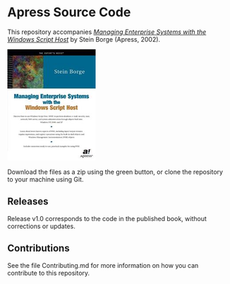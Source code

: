 # Apress Source Code

This repository accompanies [*Managing Enterprise Systems with the Windows Script Host*](http://www.apress.com/9781893115675) by Stein Borge (Apress, 2002).

![Cover image](9781893115675.jpg)

Download the files as a zip using the green button, or clone the repository to your machine using Git.

## Releases

Release v1.0 corresponds to the code in the published book, without corrections or updates.

## Contributions

See the file Contributing.md for more information on how you can contribute to this repository.
